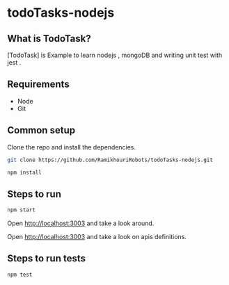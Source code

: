 # todoTasks-nodejs
## What is TodoTask?

[TodoTask] is Example to learn nodejs , mongoDB and writing unit test with jest .

## Requirements

* Node
* Git


## Common setup

Clone the repo and install the dependencies.

```bash
git clone https://github.com/RamikhouriRobots/todoTasks-nodejs.git
```

```bash
npm install
```

## Steps to run

```bash
npm start
```

Open [http://localhost:3003](http://localhost:3003) and take a look around.

Open [http://localhost:3003](http://localhost:3003/api-docs) and take a look on apis definitions.

## Steps to run tests

```bash
npm test
```

